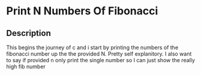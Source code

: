# Print N Numbers Of Fibonacci

## Description
This begins the journey of c and i start by printing the numbers of the fibonacci number up the the provided N. Pretty self explanitory. I also want to say if provided n only print the single number so I can just show the really high fib number
